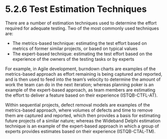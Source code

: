 # 5.2.6 Test Estimation Techniques

There are a number of estimation techniques used to determine the effort required for adequate testing. Two of the most commonly used techniques are: 

* The metrics-based technique: estimating the test effort based on metrics of former similar projects, or based on typical values 
* The expert-based technique: estimating the test effort based on the experience of the owners of the testing tasks or by experts 

For example, in Agile development, burndown charts are examples of the metrics-based approach as effort remaining is being captured and reported, and is then used to feed into the team’s velocity to determine the amount of work the team can do in the next iteration; whereas planning poker is an example of the expert-based approach, as team members are estimating the effort to deliver a feature based on their experience \(ISTQB-CTFL-AT\). 

Within sequential projects, defect removal models are examples of the metrics-based approach, where volumes of defects and time to remove them are captured and reported, which then provides a basis for estimating future projects of a similar nature; whereas the Wideband Delphi estimation technique is an example of the expert-based approach in which a group of experts provides estimates based on their experience \(ISTQB-CTAL-TM\).


